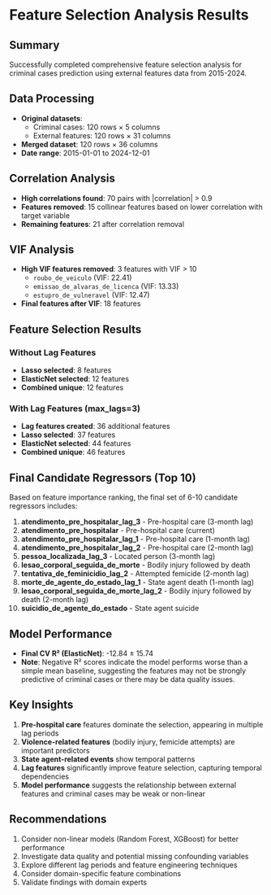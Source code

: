 # Feature Selection Analysis Results

## Summary
Successfully completed comprehensive feature selection analysis for criminal cases prediction using external features data from 2015-2024.

## Data Processing
- **Original datasets**: 
  - Criminal cases: 120 rows × 5 columns
  - External features: 120 rows × 31 columns
- **Merged dataset**: 120 rows × 36 columns
- **Date range**: 2015-01-01 to 2024-12-01

## Correlation Analysis
- **High correlations found**: 70 pairs with |correlation| > 0.9
- **Features removed**: 15 collinear features based on lower correlation with target variable
- **Remaining features**: 21 after correlation removal

## VIF Analysis
- **High VIF features removed**: 3 features with VIF > 10
  - `roubo_de_veiculo` (VIF: 22.41)
  - `emissao_de_alvaras_de_licenca` (VIF: 13.33)
  - `estupro_de_vulneravel` (VIF: 12.47)
- **Final features after VIF**: 18 features

## Feature Selection Results

### Without Lag Features
- **Lasso selected**: 8 features
- **ElasticNet selected**: 12 features
- **Combined unique**: 12 features

### With Lag Features (max_lags=3)
- **Lag features created**: 36 additional features
- **Lasso selected**: 37 features
- **ElasticNet selected**: 44 features
- **Combined unique**: 46 features

## Final Candidate Regressors (Top 10)

Based on feature importance ranking, the final set of 6-10 candidate regressors includes:

1. **atendimento_pre_hospitalar_lag_3** - Pre-hospital care (3-month lag)
2. **atendimento_pre_hospitalar** - Pre-hospital care (current)
3. **atendimento_pre_hospitalar_lag_1** - Pre-hospital care (1-month lag)
4. **atendimento_pre_hospitalar_lag_2** - Pre-hospital care (2-month lag)
5. **pessoa_localizada_lag_3** - Located person (3-month lag)
6. **lesao_corporal_seguida_de_morte** - Bodily injury followed by death
7. **tentativa_de_feminicidio_lag_2** - Attempted femicide (2-month lag)
8. **morte_de_agente_do_estado_lag_1** - State agent death (1-month lag)
9. **lesao_corporal_seguida_de_morte_lag_2** - Bodily injury followed by death (2-month lag)
10. **suicidio_de_agente_do_estado** - State agent suicide

## Model Performance
- **Final CV R² (ElasticNet)**: -12.84 ± 15.74
- **Note**: Negative R² scores indicate the model performs worse than a simple mean baseline, suggesting the features may not be strongly predictive of criminal cases or there may be data quality issues.

## Key Insights
1. **Pre-hospital care** features dominate the selection, appearing in multiple lag periods
2. **Violence-related features** (bodily injury, femicide attempts) are important predictors
3. **State agent-related events** show temporal patterns
4. **Lag features** significantly improve feature selection, capturing temporal dependencies
5. **Model performance** suggests the relationship between external features and criminal cases may be weak or non-linear

## Recommendations
1. Consider non-linear models (Random Forest, XGBoost) for better performance
2. Investigate data quality and potential missing confounding variables
3. Explore different lag periods and feature engineering techniques
4. Consider domain-specific feature combinations
5. Validate findings with domain experts
